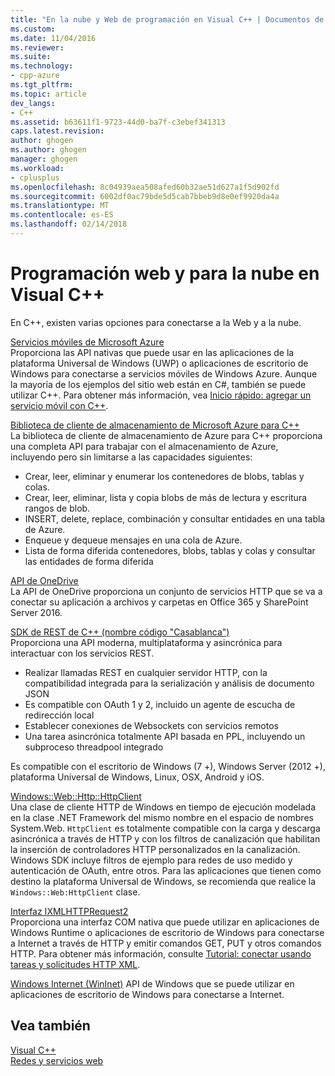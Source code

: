 ```yaml
---
title: "En la nube y Web de programación en Visual C++ | Documentos de Microsoft"
ms.custom: 
ms.date: 11/04/2016
ms.reviewer: 
ms.suite: 
ms.technology:
- cpp-azure
ms.tgt_pltfrm: 
ms.topic: article
dev_langs:
- C++
ms.assetid: b63611f1-9723-44d0-ba7f-c3ebef341313
caps.latest.revision: 
author: ghogen
ms.author: ghogen
manager: ghogen
ms.workload:
- cplusplus
ms.openlocfilehash: 8c04939aea508afed60b32ae51d627a1f5d902fd
ms.sourcegitcommit: 6002df0ac79bde5d5cab7bbeb9d8e0ef9920da4a
ms.translationtype: MT
ms.contentlocale: es-ES
ms.lasthandoff: 02/14/2018
---
```

# <a name="cloud-and-web-programming-in-visual-c"></a>Programación web y para la nube en Visual C++
En C++, existen varias opciones para conectarse a la Web y a la nube.  
  
 [Servicios móviles de Microsoft Azure](http://www.windowsazure.com/develop/mobile/)  
 Proporciona las API nativas que puede usar en las aplicaciones de la plataforma Universal de Windows (UWP) o aplicaciones de escritorio de Windows para conectarse a servicios móviles de Windows Azure. Aunque la mayoría de los ejemplos del sitio web están en C#, también se puede utilizar C++. Para obtener más información, vea [Inicio rápido: agregar un servicio móvil con C++](http://msdn.microsoft.com/library/windows/apps/dn263181.aspx).  

 [Biblioteca de cliente de almacenamiento de Microsoft Azure para C++](https://blogs.msdn.microsoft.com/windowsazurestorage/2015/04/29/microsoft-azure-storage-client-library-for-c-v1-0-0-general-availability/)  
 La biblioteca de cliente de almacenamiento de Azure para C++ proporciona una completa API para trabajar con el almacenamiento de Azure, incluyendo pero sin limitarse a las capacidades siguientes:

- Crear, leer, eliminar y enumerar los contenedores de blobs, tablas y colas.
- Crear, leer, eliminar, lista y copia blobs de más de lectura y escritura rangos de blob.
- INSERT, delete, replace, combinación y consultar entidades en una tabla de Azure.
- Enqueue y dequeue mensajes en una cola de Azure.
- Lista de forma diferida contenedores, blobs, tablas y colas y consultar las entidades de forma diferida

[API de OneDrive](https://dev.onedrive.com/README.htm)  
 La API de OneDrive proporciona un conjunto de servicios HTTP que se va a conectar su aplicación a archivos y carpetas en Office 365 y SharePoint Server 2016.

[SDK de REST de C++ (nombre código "Casablanca")](https://github.com/Microsoft/cpprestsdk)  
Proporciona una API moderna, multiplataforma y asincrónica para interactuar con los servicios REST.

-   Realizar llamadas REST en cualquier servidor HTTP, con la compatibilidad integrada para la serialización y análisis de documento JSON
-   Es compatible con OAuth 1 y 2, incluido un agente de escucha de redirección local
-   Establecer conexiones de Websockets con servicios remotos
-   Una tarea asincrónica totalmente API basada en PPL, incluyendo un subproceso threadpool integrado

Es compatible con el escritorio de Windows (7 +), Windows Server (2012 +), plataforma Universal de Windows, Linux, OSX, Android y iOS. 
  
[Windows::Web::Http::HttpClient](https://msdn.microsoft.com/en-us/library/windows/apps/windows.web.http.httpclient.aspx)  
 Una clase de cliente HTTP de Windows en tiempo de ejecución modelada en la clase .NET Framework del mismo nombre en el espacio de nombres System.Web. `HttpClient` es totalmente compatible con la carga y descarga asincrónica a través de HTTP y con los filtros de canalización que habilitan la inserción de controladores HTTP personalizados en la canalización. Windows SDK incluye filtros de ejemplo para redes de uso medido y autenticación de OAuth, entre otros. Para las aplicaciones que tienen como destino la plataforma Universal de Windows, se recomienda que realice la `Windows::Web:HttpClient` clase. 
  
[Interfaz IXMLHTTPRequest2](http://msdn.microsoft.com/library/windows/apps/hh831151.aspx)  
 Proporciona una interfaz COM nativa que puede utilizar en aplicaciones de Windows Runtime o aplicaciones de escritorio de Windows para conectarse a Internet a través de HTTP y emitir comandos GET, PUT y otros comandos HTTP. Para obtener más información, consulte [Tutorial: conectar usando tareas y solicitudes HTTP XML](../parallel/concrt/walkthrough-connecting-using-tasks-and-xml-http-requests.md).  
  
[Windows Internet (WinInet)](http://msdn.microsoft.com/library/windows/desktop/aa385331\(v=vs.85\).aspx)  
 API de Windows que se puede utilizar en aplicaciones de escritorio de Windows para conectarse a Internet.  
  
## <a name="see-also"></a>Vea también  
 [Visual C++](../visual-cpp-in-visual-studio.md)   
 [Redes y servicios web](/windows/uwp/networking/)
